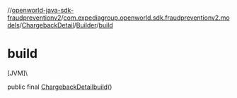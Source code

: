 //[openworld-java-sdk-fraudpreventionv2](../../../../index.md)/[com.expediagroup.openworld.sdk.fraudpreventionv2.models](../../index.md)/[ChargebackDetail](../index.md)/[Builder](index.md)/[build](build.md)

# build

[JVM]\

public final [ChargebackDetail](../index.md)[build](build.md)()
